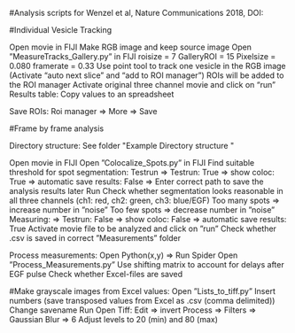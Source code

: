 #Analysis scripts for Wenzel et al, Nature Communications 2018, DOI:


#Individual Vesicle Tracking

Open movie in FIJI
Make RGB image and keep source image
Open ”MeasureTracks_Gallery.py” in FIJI
        roisize = 7
        GalleryROI = 15
        Pixelsize = 0.080
        framerate = 0.33
Use point tool to track one vesicle in the RGB image (Activate “auto next slice” and “add to ROI manager”)
ROIs will be added to the ROI manager
Activate original three channel movie and click on “run”
Results table: Copy values to an spreadsheet

Save ROIs: Roi manager => More => Save




#Frame by frame analysis


Directory structure: See folder "Example Directory structure "


Open movie in FIJI
Open ”Colocalize_Spots.py” in FIJI
Find suitable threshold for spot segmentation: Testrun
=> Testrun: True 
=> show coloc: True
=> automatic save results: False
=> Enter correct path to save the analysis results later
Run
Check whether segmentation looks reasonable in all three channels (ch1: red, ch2: green, ch3: blue/EGF)
Too many spots => increase number in ”noise”
Too few spots => decrease number in ”noise”
Measuring: 
=> Testrun: False
=> show coloc: False
=> automatic save results: True
Activate movie file to be analyzed and click on ”run”
Check whether .csv is saved in correct ”Measurements” folder

Process measurements:
Open Python(x,y) => Run Spider
Open ”Process_Measurements.py”
Use shifting matrix to account for delays after EGF pulse 
Check whether Excel-files are saved 

#Make grayscale images from Excel values:
Open ”Lists_to_tiff.py”
Insert numbers (save transposed values from Excel as .csv (comma delimited))
Change savename
Run
Open Tiff:
Edit => invert
Process => Filters => Gaussian Blur => 6
Adjust levels to 20 (min) and 80 (max)
